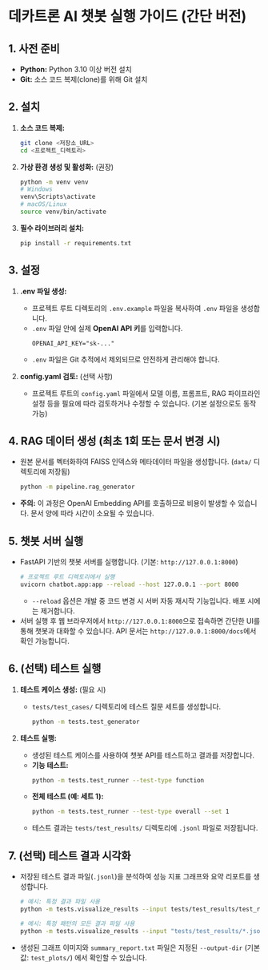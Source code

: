 # 데카트론 AI 챗봇 실행 가이드 (간단 버전)

## 1. 사전 준비

* **Python:** Python 3.10 이상 버전 설치
* **Git:** 소스 코드 복제(clone)를 위해 Git 설치

## 2. 설치

1.  **소스 코드 복제:**
    ```bash
    git clone <저장소_URL>
    cd <프로젝트_디렉토리>
    ```

2.  **가상 환경 생성 및 활성화:** (권장)
    ```bash
    python -m venv venv
    # Windows
    venv\Scripts\activate
    # macOS/Linux
    source venv/bin/activate
    ```

3.  **필수 라이브러리 설치:**
    ```bash
    pip install -r requirements.txt
    ```

## 3. 설정

1.  **.env 파일 생성:**
    * 프로젝트 루트 디렉토리의 `.env.example` 파일을 복사하여 `.env` 파일을 생성합니다.
    * `.env` 파일 안에 실제 **OpenAI API 키**를 입력합니다.
        ```dotenv
        OPENAI_API_KEY="sk-..."
        ```
    * `.env` 파일은 Git 추적에서 제외되므로 안전하게 관리해야 합니다.

2.  **config.yaml 검토:** (선택 사항)
    * 프로젝트 루트의 `config.yaml` 파일에서 모델 이름, 프롬프트, RAG 파이프라인 설정 등을 필요에 따라 검토하거나 수정할 수 있습니다. (기본 설정으로도 동작 가능)

## 4. RAG 데이터 생성 (최초 1회 또는 문서 변경 시)

* 원본 문서를 벡터화하여 FAISS 인덱스와 메타데이터 파일을 생성합니다. (`data/` 디렉토리에 저장됨)
    ```bash
    python -m pipeline.rag_generator
    ```
* **주의:** 이 과정은 OpenAI Embedding API를 호출하므로 비용이 발생할 수 있습니다. 문서 양에 따라 시간이 소요될 수 있습니다.

## 5. 챗봇 서버 실행

* FastAPI 기반의 챗봇 서버를 실행합니다. (기본: `http://127.0.0.1:8000`)
    ```bash
    # 프로젝트 루트 디렉토리에서 실행
    uvicorn chatbot.app:app --reload --host 127.0.0.1 --port 8000
    ```
    * `--reload` 옵션은 개발 중 코드 변경 시 서버 자동 재시작 기능입니다. 배포 시에는 제거합니다.
* 서버 실행 후 웹 브라우저에서 `http://127.0.0.1:8000`으로 접속하면 간단한 UI를 통해 챗봇과 대화할 수 있습니다. API 문서는 `http://127.0.0.1:8000/docs`에서 확인 가능합니다.

## 6. (선택) 테스트 실행

1.  **테스트 케이스 생성:** (필요 시)
    * `tests/test_cases/` 디렉토리에 테스트 질문 세트를 생성합니다.
        ```bash
        python -m tests.test_generator
        ```

2.  **테스트 실행:**
    * 생성된 테스트 케이스를 사용하여 챗봇 API를 테스트하고 결과를 저장합니다.
    * **기능 테스트:**
        ```bash
        python -m tests.test_runner --test-type function
        ```
    * **전체 테스트 (예: 세트 1):**
        ```bash
        python -m tests.test_runner --test-type overall --set 1
        ```
    * 테스트 결과는 `tests/test_results/` 디렉토리에 `.jsonl` 파일로 저장됩니다.

## 7. (선택) 테스트 결과 시각화

* 저장된 테스트 결과 파일(`.jsonl`)을 분석하여 성능 지표 그래프와 요약 리포트를 생성합니다.
    ```bash
    # 예시: 특정 결과 파일 사용
    python -m tests.visualize_results --input tests/test_results/test_run_overall_set1_*.jsonl --output-dir test_plots/overall_set1

    # 예시: 특정 패턴의 모든 결과 파일 사용
    python -m tests.visualize_results --input "tests/test_results/*.jsonl" --output-dir test_plots/all_runs
    ```
* 생성된 그래프 이미지와 `summary_report.txt` 파일은 지정된 `--output-dir` (기본값: `test_plots/`) 에서 확인할 수 있습니다.